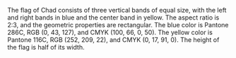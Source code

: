 The flag of Chad consists of three vertical bands of equal size, with the left and right bands in blue and the center band in yellow. The aspect ratio is 2:3, and the geometric properties are rectangular. The blue color is Pantone 286C, RGB (0, 43, 127), and CMYK (100, 66, 0, 50). The yellow color is Pantone 116C, RGB (252, 209, 22), and CMYK (0, 17, 91, 0). The height of the flag is half of its width.